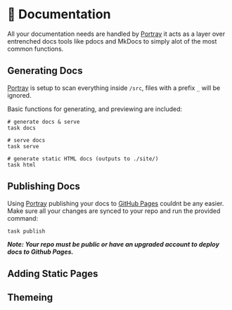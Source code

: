 # 📼 Documentation

All your documentation needs are handled by [Portray] it acts as a layer over entrenched docs tools like pdocs and MkDocs to simply alot of the most common functions.

## Generating Docs

[Portray] is setup to scan everything inside `/src`, files with a prefix `_` will be ignored.

Basic functions for generating, and previewing are included:

```
# generate docs & serve
task docs

# serve docs
task serve

# generate static HTML docs (outputs to ./site/)
task html
```

## Publishing Docs

Using [Portray] publishing your docs to [GitHub Pages] couldnt be any easier. Make sure all your changes are synced to your repo and run the provided command:

```
task publish
```

**_Note: Your repo must be public or have an upgraded account to deploy docs to Github Pages._**

## Adding Static Pages

## Themeing

[GitHub Pages]: (https://pages.github.com/)
[Portray]: (https://timothycrosley.github.io/portray/)
